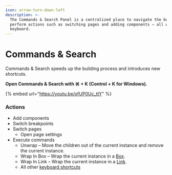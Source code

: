 ```yaml
---
icon: arrow-turn-down-left
description: >-
  The Commands & Search Panel is a centralized place to navigate the builder and
  perform actions such as switching pages and adding components — all with the
  keyboard.
---
```


# Commands & Search

Commands & Search speeds up the building process and introduces new shortcuts.

**Open Commands & Search with ⌘ + K (Control + K for Windows).**

{% embed url="https://youtu.be/ofUP0Uc_ttY" %}

### Actions

* Add components
* Switch breakpoints
* Switch pages
  * Open page settings
* Execute commands
  * Unwrap – Move the children out of the current instance and remove the current instance.
  * Wrap In Box – Wrap the current instance in a [Box](../core-components/box.md.md).
  * Wrap In Link – Wrap the current instance in a [Link](../core-components/link.md).
  * All other [keyboard shortcuts](shortcuts.md)
